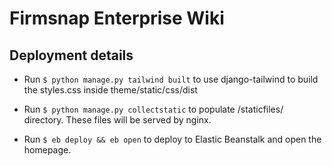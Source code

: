 # Firmsnap Enterprise Wiki

## Deployment details
 - Run `$ python manage.py tailwind built` to use django-tailwind to build the styles.css inside theme/static/css/dist

 - Run `$ python manage.py collectstatic` to populate /staticfiles/ directory. These files will be served by nginx.

 - Run `$ eb deploy && eb open` to deploy to Elastic Beanstalk and open the homepage.
     